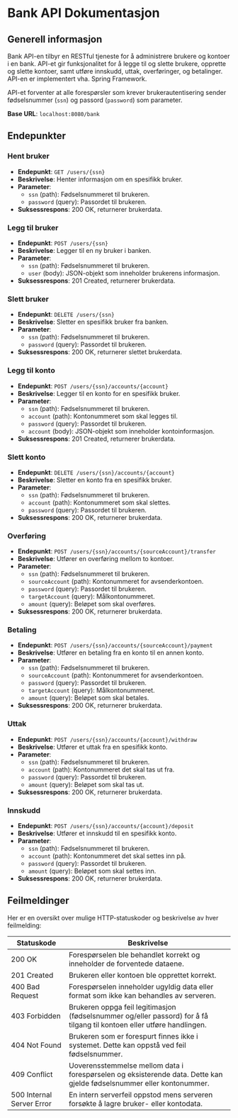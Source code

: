 # Bank API Dokumentasjon

## Generell informasjon
Bank API-en tilbyr en RESTful tjeneste for å administrere brukere og kontoer i en bank. API-et gir funksjonalitet for å legge til og slette brukere, opprette og slette kontoer, samt utføre innskudd, uttak, overføringer, og betalinger. API-en er implementert vha. Spring Framework. 

API-et forventer at alle forespørsler som krever brukerautentisering sender fødselsnummer (`ssn`) og passord (`password`) som parameter.

**Base URL**: `localhost:8080/bank`

## Endepunkter

### Hent bruker
- **Endepunkt**: `GET /users/{ssn}`
- **Beskrivelse**: Henter informasjon om en spesifikk bruker.
- **Parameter**:
  - `ssn` (path): Fødselsnummeret til brukeren.
  - `password` (query): Passordet til brukeren.
- **Suksessrespons**: 200 OK, returnerer brukerdata.

### Legg til bruker
- **Endepunkt**: `POST /users/{ssn}`
- **Beskrivelse**: Legger til en ny bruker i banken.
- **Parameter**:
  - `ssn` (path): Fødselsnummeret til brukeren.
  - `user` (body): JSON-objekt som inneholder brukerens informasjon.
- **Suksessrespons**: 201 Created, returnerer brukerdata.

### Slett bruker
- **Endepunkt**: `DELETE /users/{ssn}`
- **Beskrivelse**: Sletter en spesifikk bruker fra banken.
- **Parameter**:
  - `ssn` (path): Fødselsnummeret til brukeren.
  - `password` (query): Passordet til brukeren.
- **Suksessrespons**: 200 OK, returnerer slettet brukerdata.

### Legg til konto
- **Endepunkt**: `POST /users/{ssn}/accounts/{account}`
- **Beskrivelse**: Legger til en konto for en spesifikk bruker.
- **Parameter**:
  - `ssn` (path): Fødselsnummeret til brukeren.
  - `account` (path): Kontonummeret som skal legges til.
  - `password` (query): Passordet til brukeren.
  - `account` (body): JSON-objekt som inneholder kontoinformasjon.
- **Suksessrespons**: 201 Created, returnerer brukerdata.

### Slett konto
- **Endepunkt**: `DELETE /users/{ssn}/accounts/{account}`
- **Beskrivelse**: Sletter en konto fra en spesifikk bruker.
- **Parameter**:
  - `ssn` (path): Fødselsnummeret til brukeren.
  - `account` (path): Kontonummeret som skal slettes.
  - `password` (query): Passordet til brukeren.
- **Suksessrespons**: 200 OK, returnerer brukerdata.

### Overføring
- **Endepunkt**: `POST /users/{ssn}/accounts/{sourceAccount}/transfer`
- **Beskrivelse**: Utfører en overføring mellom to kontoer.
- **Parameter**:
  - `ssn` (path): Fødselsnummeret til brukeren.
  - `sourceAccount` (path): Kontonummeret for avsenderkontoen.
  - `password` (query): Passordet til brukeren.
  - `targetAccount` (query): Målkontonummeret.
  - `amount` (query): Beløpet som skal overføres.
- **Suksessrespons**: 200 OK, returnerer brukerdata.

### Betaling
- **Endepunkt**: `POST /users/{ssn}/accounts/{sourceAccount}/payment`
- **Beskrivelse**: Utfører en betaling fra en konto til en annen konto.
- **Parameter**:
  - `ssn` (path): Fødselsnummeret til brukeren.
  - `sourceAccount` (path): Kontonummeret for avsenderkontoen.
  - `password` (query): Passordet til brukeren.
  - `targetAccount` (query): Målkontonummeret.
  - `amount` (query): Beløpet som skal betales.
- **Suksessrespons**: 200 OK, returnerer brukerdata.

### Uttak
- **Endepunkt**: `POST /users/{ssn}/accounts/{account}/withdraw`
- **Beskrivelse**: Utfører et uttak fra en spesifikk konto.
- **Parameter**:
  - `ssn` (path): Fødselsnummeret til brukeren.
  - `account` (path): Kontonummeret det skal tas ut fra.
  - `password` (query): Passordet til brukeren.
  - `amount` (query): Beløpet som skal tas ut.
- **Suksessrespons**: 200 OK, returnerer brukerdata.

### Innskudd
- **Endepunkt**: `POST /users/{ssn}/accounts/{account}/deposit`
- **Beskrivelse**: Utfører et innskudd til en spesifikk konto.
- **Parameter**:
  - `ssn` (path): Fødselsnummeret til brukeren.
  - `account` (path): Kontonummeret det skal settes inn på.
  - `password` (query): Passordet til brukeren.
  - `amount` (query): Beløpet som skal settes inn.
- **Suksessrespons**: 200 OK, returnerer brukerdata.


## Feilmeldinger

Her er en oversikt over mulige HTTP-statuskoder og beskrivelse av hver feilmelding:

| Statuskode | Beskrivelse                                                                                                       |
|------------|-------------------------------------------------------------------------------------------------------------------|
| 200 OK     | Forespørselen ble behandlet korrekt og inneholder de forventede dataene.                                          |
| 201 Created| Brukeren eller kontoen ble opprettet korrekt.                                                                     |
| 400 Bad Request | Forespørselen inneholder ugyldig data eller format som ikke kan behandles av serveren.                      |
| 403 Forbidden   | Brukeren oppga feil legitimasjon (fødselsnummer og/eller passord) for å få tilgang til kontoen eller utføre handlingen. |
| 404 Not Found   | Brukeren som er forespurt finnes ikke i systemet. Dette kan oppstå ved feil fødselsnummer.  |
| 409 Conflict    | Uoverensstemmelse mellom data i forespørselen og eksisterende data. Dette kan gjelde fødselsnummer eller kontonummer. |
| 500 Internal Server Error | En intern serverfeil oppstod mens serveren forsøkte å lagre bruker- eller kontodata.                  |
